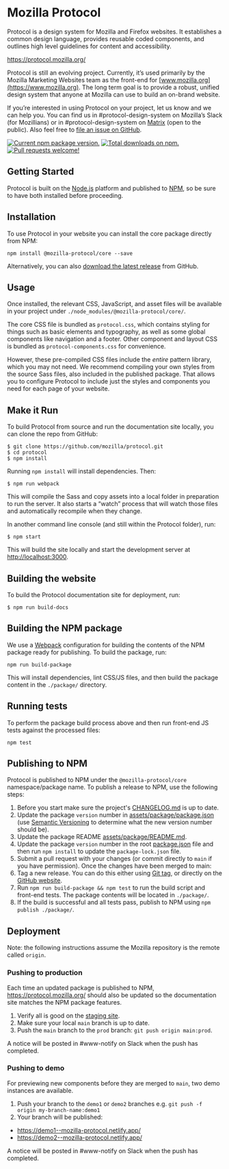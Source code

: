 # Mozilla Protocol

Protocol is a design system for Mozilla and Firefox websites. It establishes a
common design language, provides reusable coded components, and outlines high
level guidelines for content and accessibility.

https://protocol.mozilla.org/

Protocol is still an evolving project. Currently, it’s used primarily by the
Mozilla Marketing Websites team as the front-end for [www.mozilla.org](https://www.mozilla.org).
The long term goal is to provide a robust, unified design system that anyone at
Mozilla can use to build an on-brand website.

If you’re interested in using Protocol on your project, let us know and we can
help you. You can find us in #protocol-design-system on Mozilla’s Slack (for
Mozillians) or in #protocol-design-system on [Matrix](https://chat.mozilla.org/)
(open to the public). Also feel free to
[file an issue on GitHub](https://github.com/mozilla/protocol/issues).

[![Current npm package version.](https://img.shields.io/npm/v/@mozilla-protocol/core)](https://www.npmjs.com/package/@mozilla-protocol/core)
[![Total downloads on npm.](https://img.shields.io/npm/dt/@mozilla-protocol/core)](https://github.com/mozilla/protocol/releases)
[![Pull requests welcome!](https://img.shields.io/badge/PRs-welcome-93c?logo=github
)](https://protocol.mozilla.org/docs/contributing/overview)

## Getting Started

Protocol is built on the [Node.js](https://nodejs.org/) platform and published
to [NPM](https://www.npmjs.com/package/@mozilla-protocol/core), so be sure to have both installed before
proceeding.

## Installation

To use Protocol in your website you can install the core package directly from
NPM:

```
npm install @mozilla-protocol/core --save
```

Alternatively, you can also [download the latest release](https://github.com/mozilla/protocol/releases/latest)
from GitHub.

## Usage

Once installed, the relevant CSS, JavaScript, and asset files will be available
in your project under `./node_modules/@mozilla-protocol/core/`.

The core CSS file is bundled as `protocol.css`, which contains styling for things
such as basic elements and typography, as well as some global components like
navigation and a footer. Other component and layout CSS is bundled as
`protocol-components.css` for convenience.

However, these pre-compiled CSS files include the _entire_ pattern library, which
you may not need. We recommend compiling your own styles from the source Sass
files, also included in the published package. That allows you to configure Protocol
to include just the styles and components you need for each page of your website.

## Make it Run

To build Protocol from source and run the documentation site locally, you can
clone the repo from GitHub:

```
$ git clone https://github.com/mozilla/protocol.git
$ cd protocol
$ npm install
```

Running `npm install` will install dependencies. Then:

```
$ npm run webpack
```

This will compile the Sass and copy assets into a local folder in preparation to
run the server. It also starts a “watch” process that will watch those files and
automatically recompile when they change.

In another command line console (and still within the Protocol folder), run:

```
$ npm start
```

This will build the site locally and start the development server at
<http://localhost:3000>.

## Building the website

To build the Protocol documentation site for deployment, run:

```
$ npm run build-docs
```

## Building the NPM package

We use a [Webpack](https://webpack.js.org/) configuration for building the contents
of the NPM package ready for publishing. To build the package, run:

```
npm run build-package
```

This will install dependencies, lint CSS/JS files, and then build the package
content in the `./package/` directory.

## Running tests

To perform the package build process above and then run front-end JS tests against
the processed files:

```
npm test
```

## Publishing to NPM

Protocol is published to NPM under the `@mozilla-protocol/core` namespace/package
name. To publish a release to NPM, use the following steps:

1. Before you start make sure the project's [CHANGELOG.md](https://github.com/mozilla/protocol/blob/main/CHANGELOG.md)
    is up to date.
2. Update the package `version` number in [assets/package/package.json](https://github.com/mozilla/protocol/blob/main/assets/package/package.json)
    (use [Semantic Versioning](https://semver.org/) to determine what the new version number
    should be).
3. Update the package README [assets/package/README.md](https://github.com/mozilla/protocol/blob/main/assets/package/README.md).
4. Update the package `version` number in the root [package.json](https://github.com/mozilla/protocol/blob/main/package.json) file and then run `npm install` to update the `package-lock.json` file.
5. Submit a pull request with your changes (or commit directly to `main` if you
    have permission). Once the changes have been merged to main:
6. Tag a new release. You can do this either using [Git tag](https://git-scm.com/book/en/v2/Git-Basics-Tagging),
    or directly on the [GitHub website](https://github.com/mozilla/protocol/releases/latest).
7. Run `npm run build-package && npm test` to run the build script and front-end tests. The package contents
    will be located in `./package/`.
8. If the build is successful and all tests pass, publish to NPM using `npm publish ./package/`.

## Deployment

Note: the following instructions assume the Mozilla repository is the remote
called `origin`.

### Pushing to production

Each time an updated package is published to NPM, https://protocol.mozilla.org/
should also be updated so the documentation site matches the NPM package features.

1. Verify all is good on the [staging site](https://main--mozilla-protocol.netlify.app/).
2. Make sure your local `main` branch is up to date.
3. Push the `main` branch to the `prod` branch: `git push origin main:prod`.

A notice will be posted in #www-notify on Slack when the push has completed.

### Pushing to demo

For previewing new components before they are merged to `main`, two demo instances
are available.

1. Push your branch to the `demo1` or `demo2` branches e.g.
    `git push -f origin my-branch-name:demo1`
2. Your branch will be published:
  - https://demo1--mozilla-protocol.netlify.app/
  - https://demo2--mozilla-protocol.netlify.app/

A notice will be posted in #www-notify on Slack when the push has completed.
